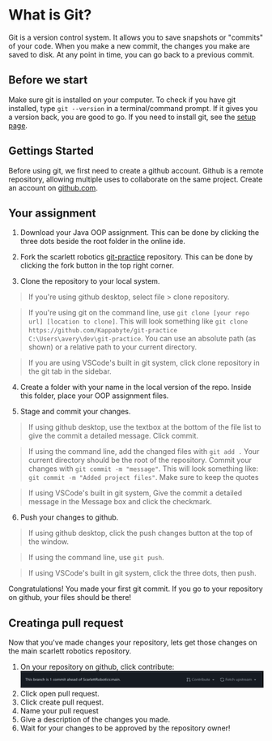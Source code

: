 # What is Git?
Git is a version control system. It allows you to save snapshots or "commits" of your code. When you make a new commit, the changes you make are saved to disk. At any point in time, you can go back to a previous commit.

## Before we start
Make sure git is installed on your computer. To check if you have git installed, type `git --version` in a terminal/command prompt. If it gives you a version back, you are good to go. If you need to install git, see the [setup page](../setup.md).

## Gettings Started
Before using git, we first need to create a github account. Github is a remote repository, allowing multiple uses to collaborate on the same project. Create an account on [github.com](https://www.github.com).

## Your assignment
1. Download your Java OOP assignment. This can be done by clicking the three dots beside the root folder in the online ide.

2. Fork the scarlett robotics [git-practice](https://github.com/ScarlettRobotics/git-practice) repository. This can be done by clicking the fork button in the top right corner.

3. Clone the repository to your local system. 
> If you're using github desktop, select file > clone repository.

> If you're using git on the command line, use `git clone [your repo url] [location to clone]`. This will look something like `git clone https://github.com/Kappabyte/git-practice C:\Users\avery\dev\git-practice`. You can use an absolute path (as shown) or a relative path to your current directory.
    
> If you are using VSCode's built in git system, click clone repository in the git tab in the sidebar.

4. Create a folder with your name in the local version of the repo. Inside this folder, place your OOP assignment files.

5. Stage and commit your changes.
> If using github desktop, use the textbox at the bottom of the file list to give the commit a detailed message. Click commit.

> If using the command line, add the changed files with `git add .` Your current directory should be the root of the repository. Commit your changes with `git commit -m "message"`. This will look something like: `git commit -m "Added project files"`. Make sure to keep the quotes

> If using VSCode's built in git system, Give the commit a detailed message in the Message box and click the checkmark.

6. Push your changes to github.
> If using github desktop, click the push changes button at the top of the window.

> If using the command line, use `git push`.

> If using VSCode's built in git system, click the three dots, then push.

Congratulations! You made your first git commit. If you go to your repository on github, your files should be there!

## Creatinga pull request
Now that you've made changes your repository, lets get those changes on the main scarlett robotics repository.

1. On your repository on github, click contribute:
![](../../assets/github_create_pull_request.png)
2. Click open pull request.
3. Click create pull request.
4. Name your pull request
4. Give a description of the changes you made.
5. Wait for your changes to be approved by the repository owner!